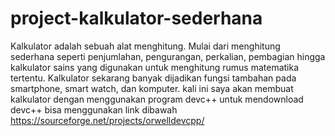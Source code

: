 # project-kalkulator-sederhana
Kalkulator adalah sebuah alat menghitung. Mulai dari menghitung sederhana seperti penjumlahan, pengurangan, perkalian, pembagian hingga kalkulator sains yang digunakan untuk menghitung rumus matematika tertentu. Kalkulator sekarang banyak dijadikan fungsi tambahan pada smartphone, smart watch, dan komputer. kali ini saya akan membuat kalkulator dengan menggunakan program devc++
untuk mendownload devc++ bisa menggunakan link dibawah
https://sourceforge.net/projects/orwelldevcpp/
